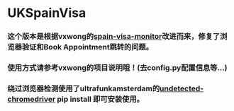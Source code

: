 # UKSpainVisa

### 这个版本是根据vxwong的[spain-visa-monitor](https://github.com/vxwong/spain-visa-monitor)改进而来，修复了浏览器验证和Book Appointment跳转的问题。

### 使用方式请参考vxwong的项目说明哦！(去config.py配置信息等...)

### 绕过浏览器检测使用了ultrafunkamsterdam的[undetected-chromedriver](https://github.com/ultrafunkamsterdam/undetected-chromedriver) pip install 即可安装使用。
